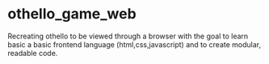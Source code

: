 # othello_game_web
 Recreating othello to be viewed through a browser with the goal to learn basic a basic frontend language (html,css,javascript) and to create modular, readable code.
